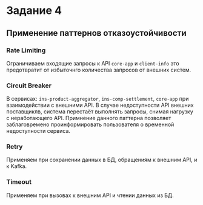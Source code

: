 # Задание 4
## Применение паттернов отказоустойчивости

### Rate Limiting

Ограничиваем входящие запросы к API `core-app` и `client-info` это предотвратит от избыточнго количества запросов от внешних систем. 
### Circuit Breaker
В сервисах: `ins-product-aggregator`, `ins-comp-settlement`, `core-app` при взаимодействии с внешними API. В случае недоступности API внешних поставщиклв, система перестаёт выполнять запросы, снимая нагрузку с неработающего API. Примнение данного паттерна позволяет заблаговремено проинформировать пользователя о временной недоступности сервиса. 
### Retry
Применяем при сохранении данных в БД, обращениям к внешним API, и к Kafka.
### Timeout
Применяем при вызовах к внешним API и чтении данных из БД.